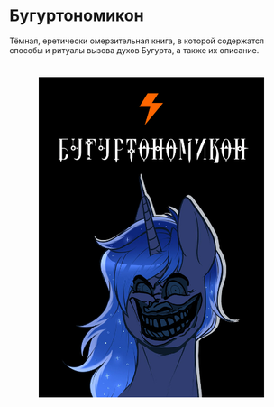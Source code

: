 # Бугуртономикон
Тёмная, еретически омерзительная книга, в которой содержатся способы и ритуалы вызова духов Бугурта, а также их описание.

<h1 align="center">
	<img width="400" src="https://github.com/Pony-and-Fire/buhurtonomicon/blob/master/15240794051440.jpg?raw=true">
	<br>
	<br>
</h1>

